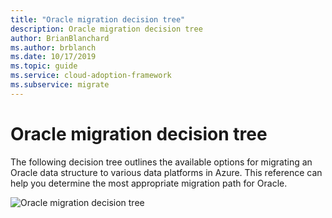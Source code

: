 ```yaml
---
title: "Oracle migration decision tree"
description: Oracle migration decision tree
author: BrianBlanchard
ms.author: brblanch
ms.date: 10/17/2019
ms.topic: guide
ms.service: cloud-adoption-framework
ms.subservice: migrate
---
```


# Oracle migration decision tree

The following decision tree outlines the available options for migrating an Oracle data structure to various data platforms in Azure. This reference can help you determine the most appropriate migration path for Oracle.

![Oracle migration decision tree](../../_images/innovate/considerations/oracle-migration-decision-tree.png)
